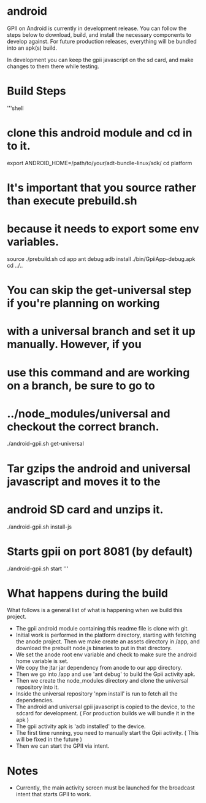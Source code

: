 android
=======

GPII on Android is currently in development release. You can follow
the steps below to download, build, and install the necessary components
to develop against. For future production releases, everything will
be bundled into an apk(s) build.

In development you can keep the gpii javascript on the sd card,
and make changes to them there while testing.

Build Steps
===========

'''shell
# clone this android module and cd in to it.

export ANDROID_HOME=/path/to/your/adt-bundle-linux/sdk/
cd platform
# It's important that you source rather than execute prebuild.sh
# because it needs to export some env variables.
source ./prebuild.sh
cd app
ant debug
adb install ./bin/GpiiApp-debug.apk
cd ../..

# You can skip the get-universal step if you're planning on working
# with a universal branch and set it up manually. However, if you
# use this command and are working on a branch, be sure to go to
# ../node_modules/universal and checkout the correct branch.
./android-gpii.sh get-universal

# Tar gzips the android and universal javascript and moves it to the
# android SD card and unzips it.
./android-gpii.sh install-js

# Starts gpii on port 8081 (by default)
./android-gpii.sh start
'''

What happens during the build
=============================

What follows is a general list of what is happening when we build this 
project.

- The gpii android module containing this readme file is clone with git.
- Initial work is performed in the platform directory, starting with fetching
  the anode project. Then we make create an assets directory in /app, and 
  download the prebuilt node.js binaries to put in that directory.
- We set the anode root env variable and check to make sure the android home
  variable is set.
- We copy the jtar jar dependency from anode to our app directory.
- Then we go into /app and use 'ant debug' to build the Gpii activity apk.
- Then we create the node_modules directory and clone the universal repository
  into it.
- Inside the universal repository 'npm install' is run to fetch all the 
  dependencies.
- The android and universal gpii javascript is copied to the device, to the
  sdcard for development. ( For production builds we will bundle it in the apk )
- The gpii activity apk is 'adb installed' to the device.
- The first time running, you need to manually start the Gpii activity. ( This
  will be fixed in the future )
- Then we can start the GPII via intent.

Notes
=====

- Currently, the main activity screen must be launched for the broadcast 
  intent that starts GPII to work.
